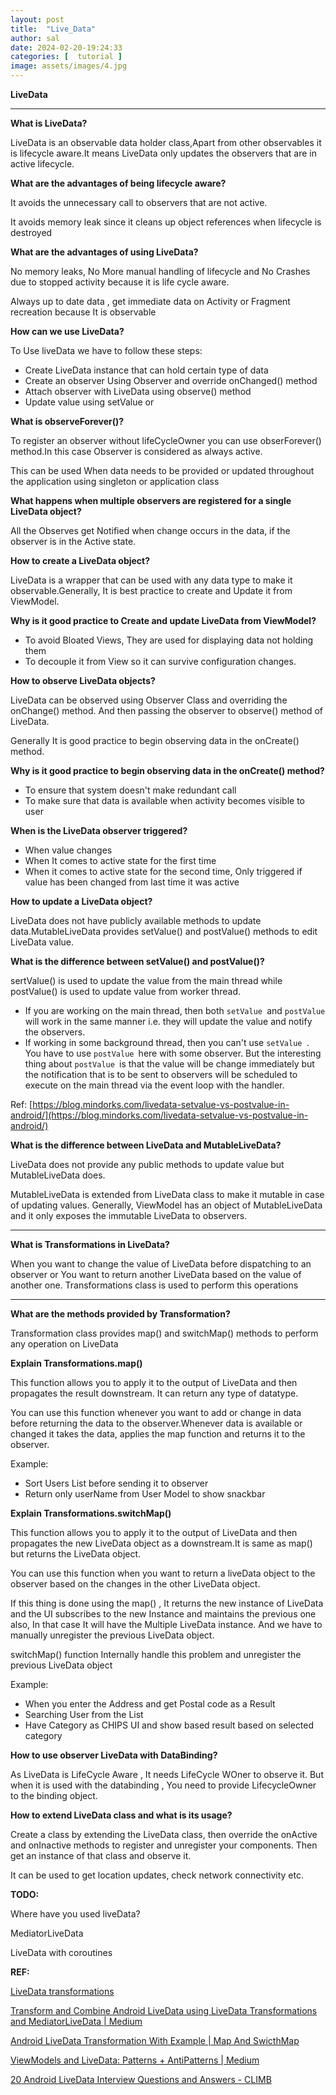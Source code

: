 ```yaml
---
layout: post
title:  "Live_Data"
author: sal
date: 2024-02-20-19:24:33
categories: [  tutorial ]
image: assets/images/4.jpg
---
```




**LiveData**


---

**What is LiveData?**

LiveData is an observable data holder class,Apart from other observables it is lifecycle aware.It means LiveData only updates the observers that are in active lifecycle.

**What are the advantages of being lifecycle aware?**

It avoids the unnecessary call to observers that are not active.

It avoids memory leak since it cleans up object references when lifecycle is destroyed

**What are the advantages of using LiveData?**

No memory leaks, No More manual handling of lifecycle and No Crashes due to stopped activity because it is life cycle aware.

Always up to date data , get immediate data on Activity or Fragment recreation because It is observable

**How can we use LiveData?**

To Use liveData we have to follow these steps:



* Create LiveData instance that can hold certain type of data
* Create an observer Using Observer and override onChanged() method
* Attach observer with LiveData using observe() method
* Update value using setValue or 

**What is observeForever()?**

To register an observer without lifeCycleOwner you can use obserForever() method.In this case Observer is considered as always active. 

This can be used When data needs to be provided or updated  throughout the application using singleton or application class

**What happens when multiple observers are registered for a single LiveData object?**

All the Observes get Notified when change occurs in the data, if the observer is in the Active state.

**How to create a LiveData object?**

LiveData is a wrapper that can be used with any data type to make it observable.Generally,  It is best practice to create and Update it from ViewModel.

**Why is it good practice to Create and update LiveData from ViewModel?**



* To avoid Bloated Views, They are used for displaying data not holding them
* To decouple it from View so it can survive configuration changes.

**How to observe LiveData objects?**

LiveData can be observed using Observer Class and overriding the onChange() method. And then passing the observer to observe() method of LiveData.

Generally It is good practice to begin observing  data in the onCreate() method.

**Why is it good practice to begin observing  data in the onCreate() method?**



* To ensure that system doesn't make redundant call
* To make sure that data is available when activity becomes visible to user

**When is the LiveData observer triggered?**



* When value changes
* When It comes to active state for the first time
* When it comes to active state for the second time, Only triggered if value has been changed from last time it was active

**How to update a LiveData object?**

LiveData does not have publicly available methods to update data.MutableLiveData provides setValue() and postValue() methods to edit LiveData value.

**What is the difference between setValue() and postValue()?**

sertValue() is used to update the value from the main thread while postValue() is used to update value from worker thread.



* If you are working on the main thread, then both `setValue `and `postValue `will work in the same manner i.e. they will update the value and notify the observers.
* If working in some background thread, then you can't use `setValue `. You have to use `postValue `here with some observer. But the interesting thing about `postValue `is that the value will be change immediately but the notification that is to be sent to observers will be scheduled to execute on the main thread via the event loop with the handler.

Ref: [https://blog.mindorks.com/livedata-setvalue-vs-postvalue-in-android/](https://blog.mindorks.com/livedata-setvalue-vs-postvalue-in-android/)

**What is the difference between LiveData and MutableLiveData?**

LiveData does not provide any public methods to update value but MutableLiveData does.

MutableLiveData is extended from LiveData class to make it mutable in case of updating values. Generally, ViewModel has an object of MutableLiveData and it only exposes the immutable LiveData to observers.

** **

**What is Transformations in LiveData?**

When you want to change the value of LiveData before dispatching to an observer or You want to return another LiveData based on the value of another one. Transformations class is used to perform this operations

** **

**What are the methods provided by Transformation?**

Transformation class provides map() and switchMap() methods to perform any operation on LiveData

**Explain Transformations.map()**

This function allows you to apply it to the output of LiveData and then propagates the result downstream. It can return any type of datatype.

You can use this function whenever you want to add or change in data  before returning the data to the observer.Whenever data is available or changed it takes the data, applies the map function and returns it to the observer.

Example: 



* Sort Users List before sending it to observer
* Return only userName from User Model to show snackbar

**Explain Transformations.switchMap()**

This function allows you to apply it to the output of LiveData and then propagates the new LiveData object as a downstream.It is same as map() but returns the LiveData object.

You can use this function when you want to return a liveData object to the observer based on the changes in the other LiveData object.

If this thing is done using the map() , It returns the new instance of LiveData and the UI subscribes to the new Instance and maintains the previous one also, In that case It will have the Multiple LiveData instance. And  we have to manually unregister the previous LiveData object.

switchMap() function Internally handle this problem and unregister the previous LiveData object

Example:



* When you enter the Address and get Postal code as a Result
* Searching User from the List 
* Have Category as CHIPS UI and show based result based on selected category

**How to use observer LiveData with DataBinding?**

As LiveData is LifeCycle Aware , It needs LifeCycle WOner to observe it. But when it is used with the databinding , You need to provide LifecycleOwner to the binding object.

**How to extend LiveData class and what is its usage?**

Create a class by extending the LiveData class, then override the onActive and onInactive methods to register and unregister your components. Then get an instance of that class and observe it.

It can be used to get location updates, check network connectivity etc. 

**TODO:**

Where have you used liveData?

MediatorLiveData

LiveData with coroutines

**REF:**

[LiveData transformations](https://proandroiddev.com/livedata-transformations-4f120ac046fc)

[Transform and Combine Android LiveData using LiveData Transformations and MediatorLiveData | Medium](https://medium.com/@pramahalqavi/transform-and-combine-android-livedata-using-livedata-transformations-and-mediatorlivedata-c48eaeb526e7)

[Android LiveData Transformation With Example | Map And SwicthMap](https://codinginfinite.com/android-livedata-transformation-example/)

[ViewModels and LiveData: Patterns + AntiPatterns  | Medium](https://medium.com/androiddevelopers/viewmodels-and-livedata-patterns-antipatterns-21efaef74a54)

[20 Android LiveData Interview Questions and Answers - CLIMB](https://climbtheladder.com/android-livedata-interview-questions/)
